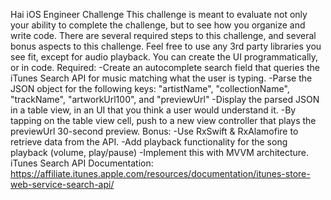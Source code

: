  Hai iOS Engineer ChallengeThis challenge is meant to evaluate not only your ability to complete the challenge, but to see how you organize and write code. There are several required steps to this challenge, and several bonus aspects to this challenge. Feel free to use any 3rd party libraries you see fit, except for audio playback. You can create the UI programmatically, or in code.Required:-Create an autocomplete search field that queries the iTunes Search API for music matching what the user is typing.-Parse the JSON object for the following keys: "artistName", "collectionName", "trackName", "artworkUrl100", and "previewUrl"-Display the parsed JSON in a table view, in an UI that you think a user would understand it. -By tapping on the table view cell, push to a new view controller that plays the previewUrl 30-second preview.Bonus:-Use RxSwift & RxAlamofire to retrieve data from the API.-Add playback functionality for the song playback (volume, play/pause) -Implement this with MVVM architecture.iTunes Search API Documentation: https://affiliate.itunes.apple.com/resources/documentation/itunes-store-web-service-search-api/

